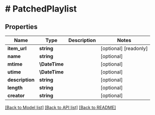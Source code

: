 # # PatchedPlaylist

## Properties

Name | Type | Description | Notes
------------ | ------------- | ------------- | -------------
**item_url** | **string** |  | [optional] [readonly]
**name** | **string** |  | [optional]
**mtime** | **\DateTime** |  | [optional]
**utime** | **\DateTime** |  | [optional]
**description** | **string** |  | [optional]
**length** | **string** |  | [optional]
**creator** | **string** |  | [optional]

[[Back to Model list]](../../README.md#models) [[Back to API list]](../../README.md#endpoints) [[Back to README]](../../README.md)
